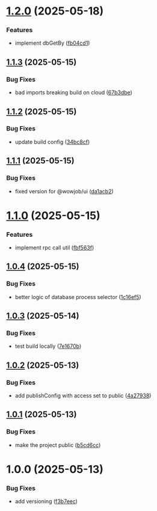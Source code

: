 # [1.2.0](https://github.com/wowjob/util/compare/v1.1.3...v1.2.0) (2025-05-18)


### Features

* implement dbGetBy ([fb04cd1](https://github.com/wowjob/util/commit/fb04cd1a0ccd81565848fb7449717277cdb49fa2))

## [1.1.3](https://github.com/wowjob/util/compare/v1.1.2...v1.1.3) (2025-05-15)


### Bug Fixes

* bad imports breaking build on cloud ([67b3dbe](https://github.com/wowjob/util/commit/67b3dbe8bae9d3db74d9d5911ac5390b12bc8ddf))

## [1.1.2](https://github.com/wowjob/util/compare/v1.1.1...v1.1.2) (2025-05-15)


### Bug Fixes

* update build config ([34bc8cf](https://github.com/wowjob/util/commit/34bc8cfd8fb871e0838105587548160bde0b11b9))

## [1.1.1](https://github.com/wowjob/util/compare/v1.1.0...v1.1.1) (2025-05-15)


### Bug Fixes

* fixed version for @wowjob/ui ([da1acb2](https://github.com/wowjob/util/commit/da1acb21d27bf00e63ec42cf0c2a7cd2aaf9bbe3))

# [1.1.0](https://github.com/wowjob/util/compare/v1.0.4...v1.1.0) (2025-05-15)


### Features

* implement rpc call util ([fbf563f](https://github.com/wowjob/util/commit/fbf563f1766d2cb2080f894712f0591356a50687))

## [1.0.4](https://github.com/wowjob/util/compare/v1.0.3...v1.0.4) (2025-05-15)


### Bug Fixes

* better logic of database process selector ([1c16ef5](https://github.com/wowjob/util/commit/1c16ef598b350b5caa25ba40ed74cff47b3d38e6))

## [1.0.3](https://github.com/wowjob/util/compare/v1.0.2...v1.0.3) (2025-05-14)


### Bug Fixes

* test build locally ([7e1670b](https://github.com/wowjob/util/commit/7e1670b28320a4f5d538c148ba3458afe2f7a9cc))

## [1.0.2](https://github.com/wowjob/util/compare/v1.0.1...v1.0.2) (2025-05-13)


### Bug Fixes

* add publishConfig with access set to public ([4a27938](https://github.com/wowjob/util/commit/4a27938702650cba31172ea5ad437fc21aa06e97))

## [1.0.1](https://github.com/wowjob/util/compare/v1.0.0...v1.0.1) (2025-05-13)


### Bug Fixes

* make the project public ([b5cd6cc](https://github.com/wowjob/util/commit/b5cd6cc98bf56bc23732b575a52dfa11827a9dbb))

# 1.0.0 (2025-05-13)


### Bug Fixes

* add versioning ([f3b7eec](https://github.com/wowjob/util/commit/f3b7eec603d043de149e4a0020cf20908f3e072c))
